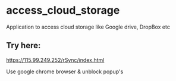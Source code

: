 access_cloud_storage
====================

Application to access cloud storage like Google drive, DropBox etc

Try here:
---------
https://115.99.249.252/rSync/index.html

Use google chrome browser & unblock popup's
